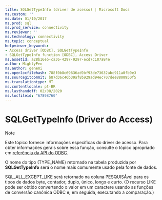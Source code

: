 ```yaml
---
title: SQLGetTypeInfo (driver de acesso) | Microsoft Docs
ms.custom: ''
ms.date: 01/19/2017
ms.prod: sql
ms.prod_service: connectivity
ms.reviewer: ''
ms.technology: connectivity
ms.topic: conceptual
helpviewer_keywords:
- Access driver [ODBC], SQLGetTypeInfo
- SQLGetTypeInfo function [ODBC], Access Driver
ms.assetid: a28b16eb-ca36-4297-9297-ecd7c107a84e
author: MightyPen
ms.author: genemi
ms.openlocfilehash: 788f0b8c69636ad9bf93de73632abc911a0fb0e3
ms.sourcegitcommit: b87d36c46b39af8b929ad94ec707dee8800950f5
ms.translationtype: MT
ms.contentlocale: pt-BR
ms.lasthandoff: 02/08/2020
ms.locfileid: "67898760"
---
```

# <a name="sqlgettypeinfo-access-driver"></a>SQLGetTypeInfo (Driver do Access)
> [!NOTE]  
>  Este tópico fornece informações específicas do driver de acesso. Para obter informações gerais sobre essa função, consulte o tópico apropriado em [referência da API do ODBC](../../odbc/reference/syntax/odbc-api-reference.md).  
  
 O nome do tipo (TYPE_NAME) retornado na tabela produzida por **SQLGetTypeInfo** será o nome mais comumente usado pela fonte de dados.  
  
 SQL_ALL_EXCEPT_LIKE será retornado na coluna PESQUISÁvel para os tipos de dados byte, contador, duplo, único, longo e curto. (O recurso LIKE pode ser obtido convertendo o valor em um caractere usando as funções de conversão canônica ODBC e, em seguida, executando a comparação.)
